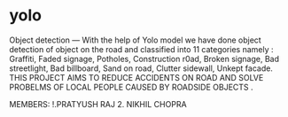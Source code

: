 # yolo
Object detection — With the help of Yolo model we have done object detection of object on the road and classified into 11 categories namely : Graffiti, Faded signage, Potholes, Construction r0ad, Broken signage, Bad streetlight, Bad billboard, Sand on road, Clutter sidewall, Unkept facade.  
  THIS PROJECT AIMS TO REDUCE ACCIDENTS ON ROAD AND SOLVE PROBELMS OF  LOCAL PEOPLE CAUSED BY ROADSIDE OBJECTS . 
  
  MEMBERS:
  !.PRATYUSH RAJ
  2. NIKHIL CHOPRA
